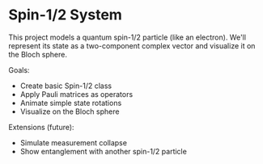# Spin-1/2 System

This project models a quantum spin-1/2 particle (like an electron).
We'll represent its state as a two-component complex vector and visualize it on the Bloch sphere.

Goals:
- Create basic Spin-1/2 class
- Apply Pauli matrices as operators
- Animate simple state rotations
- Visualize on the Bloch sphere

Extensions (future):
- Simulate measurement collapse
- Show entanglement with another spin-1/2 particle


